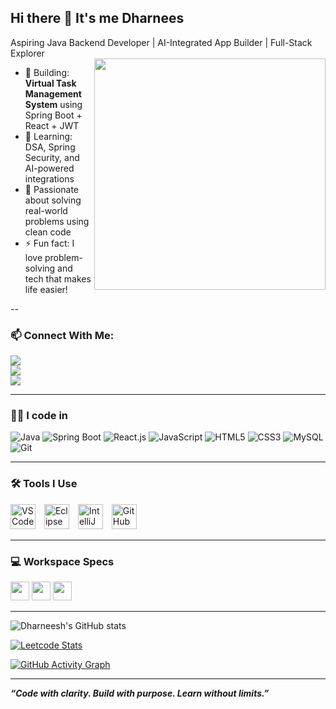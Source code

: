 ## Hi there 👋 It's me Dharnees

Aspiring Java Backend Developer | AI-Integrated App Builder | Full-Stack Explorer  
<img align="right" width="370" src="https://media.giphy.com/media/qgQUggAC3Pfv687qPC/giphy.gif">


- 🔭 Building: **Virtual Task Management System** using Spring Boot + React + JWT  
- 🌱 Learning: DSA, Spring Security, and AI-powered integrations  
- 💼 Passionate about solving real-world problems using clean code  
- ⚡ Fun fact: I love problem-solving and tech that makes life easier!

--

### 📫 Connect With Me:
[<img src="https://img.shields.io/badge/LinkedIn-0077B5?style=for-the-badge&logo=linkedin&logoColor=white" />](https://www.linkedin.com/in/dharneesh-p-10705b257/)  
[<img src="https://img.shields.io/badge/GitHub-181717?style=for-the-badge&logo=github&logoColor=white" />](https://github.com/Dharneesh-009)  
[<img src="https://img.shields.io/badge/LeetCode-FFA116?style=for-the-badge&logo=leetcode&logoColor=white" />](https://leetcode.com/u/Dharneesh-P/)  

---

### 👨‍💻 I code in

<p align="left">
  <img src="https://img.icons8.com/color/48/java-coffee-cup-logo.png" title="Java" />
  <img src="https://img.icons8.com/color/48/spring-logo.png" title="Spring Boot" />
  <img src="https://img.icons8.com/color/48/react-native.png" title="React.js" />
  <img src="https://img.icons8.com/color/48/javascript.png" title="JavaScript" />
  <img src="https://img.icons8.com/color/48/html-5.png" title="HTML5" />
  <img src="https://img.icons8.com/color/48/css3.png" title="CSS3" />
  <img src="https://img.icons8.com/color/48/mysql-logo.png" title="MySQL" />
  <img src="https://img.icons8.com/color/48/git.png" title="Git" />
</p>
 

---

### 🛠️ Tools I Use

<p align="left">
  <img src="https://img.icons8.com/color/48/visual-studio-code-2019.png" title="VS Code" height="40" style="margin-right:10px;"/>
  <img src="https://img.icons8.com/officel/48/java-eclipse.png" title="Eclipse" height="40" style="margin-right:10px;"/>
  <img src="https://img.icons8.com/color/48/intellij-idea.png" title="IntelliJ IDEA" height="40" style="margin-right:10px;"/>
  <img src="https://img.icons8.com/ios-filled/50/github.png" title="GitHub" height="40" style="margin-right:10px;"/>
</p>

---

### 💻 Workspace Specs
<img height="30" src="https://img.shields.io/badge/OS-Windows_11-blue?style=for-the-badge&logo=windows&logoColor=white"/> 
<img height="30" src="https://img.shields.io/badge/Processor-Ryzen_5_5600H-ED1C24?style=for-the-badge&logo=amd&logoColor=white"/> 
<img height="30" src="https://img.shields.io/badge/GPU-NVIDIA_GTX1650-76B900?style=for-the-badge&logo=nvidia&logoColor=white"/>

---

![Dharneesh's GitHub stats](https://github-readme-stats.vercel.app/api?username=Dharneesh-009&theme=dark&show_icons=true&hide=contribs)

[![Leetcode Stats](https://leetcard.jacoblin.cool/Dharneesh-P?ext=contest&theme=dark)](https://leetcode.com/u/Dharneesh-P/)

[![GitHub Activity Graph](https://github-readme-activity-graph.vercel.app/graph?username=Dharneesh-009&bg_color=000000&color=ffffff&line=00ffe0&point=ffffff&area=true&hide_border=true)](https://github.com/ashutosh00710/github-readme-activity-graph)

---

_**“Code with clarity. Build with purpose. Learn without limits.”**_


